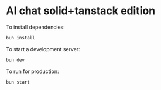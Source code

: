 # AI chat solid+tanstack edition

To install dependencies:

```bash
bun install
```

To start a development server:

```bash
bun dev
```

To run for production:

```bash
bun start
```
